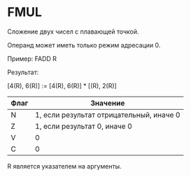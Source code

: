 # FMUL

Сложение двух чисел с плавающей точкой.

Операнд может иметь только режим адресации 0.

Пример: FADD R

Результат:

[4(R), 6(R)] := [4(R), 6(R)] * [(R), 2(R)]

| Флаг | Значение                                 |
|------|------------------------------------------|
| N    | 1, если результат отрицательный, иначе 0 |
| Z    | 1, если результат 0, иначе 0             |
| V    | 0                                        |
| C    | 0                                        |

R является указателем на аргументы.